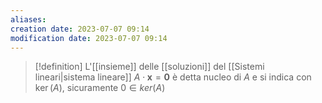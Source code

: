 ```yaml
---
aliases: 
creation date: 2023-07-07 09:14
modification date: 2023-07-07 09:14
---
```


> [!definition]
> L'[[insieme]] delle [[soluzioni]] del [[Sistemi lineari|sistema lineare]] $A \cdot \mathbf{x} = \mathbf{0}$ è detta nucleo di $A$ e si indica con $\ker(A)$, sicuramente $0 \in ker(A)$